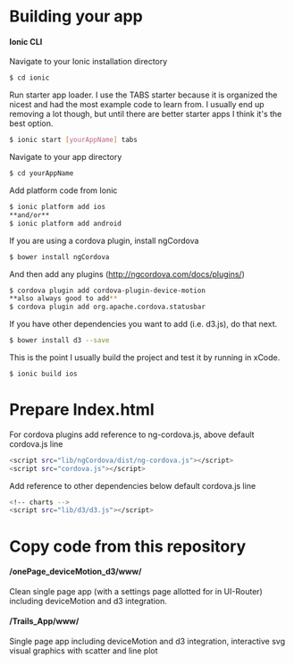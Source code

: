 # Building your app
#### Ionic CLI

Navigate to your Ionic installation directory

```sh
$ cd ionic
```

Run starter app loader. I use the TABS starter because it is organized the nicest and had the most example code to learn from. I usually end up removing a lot though, but until there are better starter apps I think it's the best option.

```sh
$ ionic start [yourAppName] tabs
```

Navigate to your app directory

```sh
$ cd yourAppName
```

Add platform code from Ionic

```sh
$ ionic platform add ios
**and/or**
$ ionic platform add android
```

If you are using a cordova plugin, install ngCordova

```sh
$ bower install ngCordova
```

And then add any plugins (http://ngcordova.com/docs/plugins/)

```sh
$ cordova plugin add cordova-plugin-device-motion
**also always good to add**
$ cordova plugin add org.apache.cordova.statusbar
```

If you have other dependencies you want to add (i.e. d3.js), do that next. 

```sh
$ bower install d3 --save
```

This is the point I usually build the project and test it by running in xCode.

```sh
$ ionic build ios
```
# Prepare Index.html

For cordova plugins add reference to ng-cordova.js, above default cordova.js line

```sh
<script src="lib/ngCordova/dist/ng-cordova.js"></script>
<script src="cordova.js"></script>
```

Add reference to other dependencies below default cordova.js line

```sh
<!-- charts -->
<script src="lib/d3/d3.js"></script>
```

# Copy code from this repository
#### /onePage_deviceMotion_d3/www/

Clean single page app (with a settings page allotted for in UI-Router) including deviceMotion and d3 integration.

#### /Trails_App/www/

Single page app including deviceMotion and d3 integration, interactive svg visual graphics with scatter and line plot
